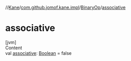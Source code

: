 //[Kane](../../index.md)/[com.github.jomof.kane.impl](../index.md)/[BinaryOp](index.md)/[associative](associative.md)



# associative  
[jvm]  
Content  
val [associative](associative.md): [Boolean](https://kotlinlang.org/api/latest/jvm/stdlib/kotlin/-boolean/index.html) = false  



